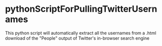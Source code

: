 # pythonScriptForPullingTwitterUsernames
This python script will  automatically extract all the usernames from a .html download of the "People" output of Twitter's in-browser search engine
